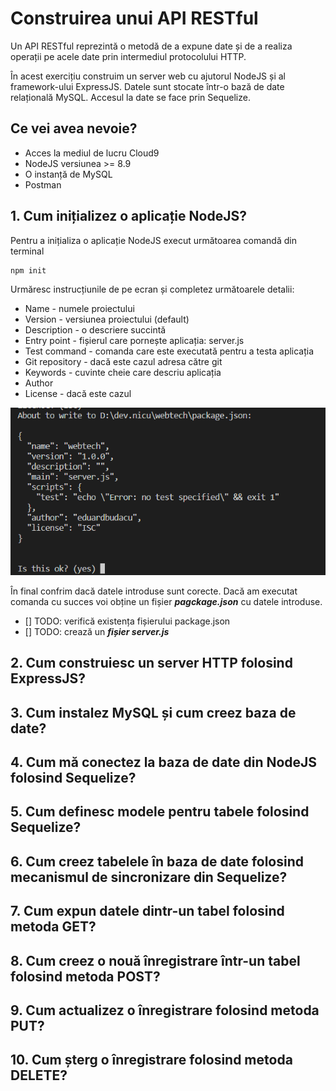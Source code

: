 # Construirea unui API RESTful

Un API RESTful reprezintă o metodă de a expune date și de a realiza operații pe acele date prin intermediul protocolului HTTP.

În acest exercițiu construim un server web cu ajutorul NodeJS și al framework-ului ExpressJS. Datele sunt stocate într-o bază de date relațională MySQL. Accesul la date se face prin Sequelize.

## Ce vei avea nevoie?

* Acces la mediul de lucru Cloud9
* NodeJS versiunea >= 8.9
* O instanță de MySQL
* Postman

## 1. Cum inițializez o aplicație NodeJS?

Pentru a inițializa o aplicație NodeJS execut următoarea comandă din terminal

```bash
npm init
```
Urmăresc instrucțiunile de pe ecran și completez următoarele detalii:
* Name - numele proiectului
* Version - versiunea proiectului (default)
* Description - o descriere succintă
* Entry point - fișierul care pornește aplicația: server.js
* Test command - comanda care este executată pentru a testa aplicația
* Git repository - dacă este cazul adresa către git
* Keywords - cuvinte cheie care descriu aplicația
* Author
* License - dacă este cazul

![npm init](./docs/00101-npm-init.png)

În final confrim dacă datele introduse sunt corecte. Dacă am executat comanda cu succes voi obține un fișier ***pagckage.json*** cu datele introduse.

- [] TODO: verifică existența fișierului package.json
- [] TODO: crează un ***fișier server.js***


## 2. Cum construiesc un server HTTP folosind ExpressJS?

## 3. Cum instalez MySQL și cum creez baza de date?

## 4. Cum mă conectez la baza de date din NodeJS folosind Sequelize?

## 5. Cum definesc modele pentru tabele folosind Sequelize?

## 6. Cum creez tabelele în baza de date folosind mecanismul de sincronizare din Sequelize?

## 7. Cum expun datele dintr-un tabel folosind metoda GET?

## 8. Cum creez o nouă înregistrare într-un tabel folosind metoda POST?

## 9. Cum actualizez o înregistrare folosind metoda PUT?

## 10. Cum șterg o înregistrare folosind metoda DELETE?

